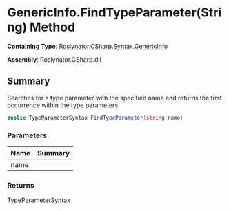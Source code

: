 # GenericInfo\.FindTypeParameter\(String\) Method

**Containing Type**: [Roslynator.CSharp.Syntax](../../README.md)\.[GenericInfo](../README.md)

**Assembly**: Roslynator\.CSharp\.dll

## Summary

Searches for a type parameter with the specified name and returns the first occurrence within the type parameters\.

```csharp
public TypeParameterSyntax FindTypeParameter(string name)
```

### Parameters

| Name | Summary |
| ---- | ------- |
| name | |

### Returns

[TypeParameterSyntax](https://docs.microsoft.com/en-us/dotnet/api/microsoft.codeanalysis.csharp.syntax.typeparametersyntax)

